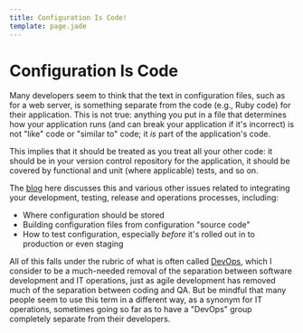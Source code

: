 ```yaml
---
title: Configuration Is Code!
template: page.jade
---
```


Configuration Is Code
=====================

Many developers seem to think that the text in configuration files,
such as for a web server, is something separate from the code (e.g.,
Ruby code) for their application. This is not true: anything you put
in a file that determines how your application runs (and can break
your application if it's incorrect) is not "like" code or "similar to"
code; it _is_ part of the application's code.

This implies that it should be treated as you treat all your other
code: it should be in your version control repository for the
application, it should be covered by functional and unit (where
applicable) tests, and so on.

The [blog](/blog) here discusses this and various other issues related
to integrating your development, testing, release and operations
processes, including:

* Where configuration should be stored
* Building configuration files from configuration "source code"
* How to test configuration, especially _before_ it's rolled out
  in to production or even staging

All of this falls under the rubric of what is often called [DevOps],
which I consider to be a much-needed removal of the separation between
software development and IT operations, just as agile development has
removed much of the separation between coding and QA. But be mindful
that many people seem to use this term in a different way, as a
synonym for IT operations, sometimes going so far as to have a
"DevOps" group completely separate from their developers.

[DevOps]: https://en.wikipedia.org/wiki/DevOps
